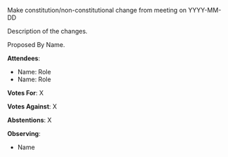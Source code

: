 Make constitution/non-constitutional change from meeting on YYYY-MM-DD

Description of the changes.

Proposed By Name.

**Attendees**:
  - Name: Role
  - Name: Role

**Votes For**: X

**Votes Against**: X

**Abstentions**: X

**Observing**:
  - Name
